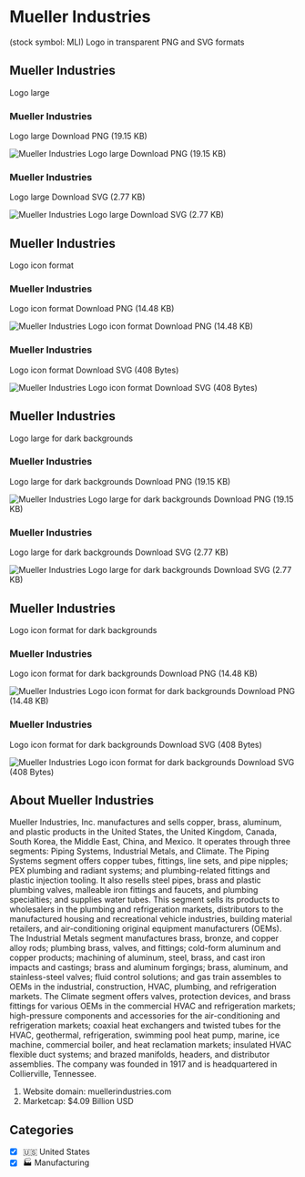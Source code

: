# Mueller Industries
 (stock symbol: MLI) Logo in transparent PNG and SVG formats

## Mueller Industries
 Logo large

### Mueller Industries
 Logo large Download PNG (19.15 KB)

![Mueller Industries
 Logo large Download PNG (19.15 KB)](/img/orig/MLI_BIG-dc701019.png)

### Mueller Industries
 Logo large Download SVG (2.77 KB)

![Mueller Industries
 Logo large Download SVG (2.77 KB)](/img/orig/MLI_BIG-94d1cd9d.svg)

## Mueller Industries
 Logo icon format

### Mueller Industries
 Logo icon format Download PNG (14.48 KB)

![Mueller Industries
 Logo icon format Download PNG (14.48 KB)](/img/orig/MLI-70e28dc4.png)

### Mueller Industries
 Logo icon format Download SVG (408 Bytes)

![Mueller Industries
 Logo icon format Download SVG (408 Bytes)](/img/orig/MLI-1a6eafb2.svg)

## Mueller Industries
 Logo large for dark backgrounds

### Mueller Industries
 Logo large for dark backgrounds Download PNG (19.15 KB)

![Mueller Industries
 Logo large for dark backgrounds Download PNG (19.15 KB)](/img/orig/MLI_BIG.D-feb4225d.png)

### Mueller Industries
 Logo large for dark backgrounds Download SVG (2.77 KB)

![Mueller Industries
 Logo large for dark backgrounds Download SVG (2.77 KB)](/img/orig/MLI_BIG.D-1bd8d9e1.svg)

## Mueller Industries
 Logo icon format for dark backgrounds

### Mueller Industries
 Logo icon format for dark backgrounds Download PNG (14.48 KB)

![Mueller Industries
 Logo icon format for dark backgrounds Download PNG (14.48 KB)](/img/orig/MLI.D-b8a2f787.png)

### Mueller Industries
 Logo icon format for dark backgrounds Download SVG (408 Bytes)

![Mueller Industries
 Logo icon format for dark backgrounds Download SVG (408 Bytes)](/img/orig/MLI.D-70d76d25.svg)

## About Mueller Industries


Mueller Industries, Inc. manufactures and sells copper, brass, aluminum, and plastic products in the United States, the United Kingdom, Canada, South Korea, the Middle East, China, and Mexico. It operates through three segments: Piping Systems, Industrial Metals, and Climate. The Piping Systems segment offers copper tubes, fittings, line sets, and pipe nipples; PEX plumbing and radiant systems; and plumbing-related fittings and plastic injection tooling. It also resells steel pipes, brass and plastic plumbing valves, malleable iron fittings and faucets, and plumbing specialties; and supplies water tubes. This segment sells its products to wholesalers in the plumbing and refrigeration markets, distributors to the manufactured housing and recreational vehicle industries, building material retailers, and air-conditioning original equipment manufacturers (OEMs). The Industrial Metals segment manufactures brass, bronze, and copper alloy rods; plumbing brass, valves, and fittings; cold-form aluminum and copper products; machining of aluminum, steel, brass, and cast iron impacts and castings; brass and aluminum forgings; brass, aluminum, and stainless-steel valves; fluid control solutions; and gas train assembles to OEMs in the industrial, construction, HVAC, plumbing, and refrigeration markets. The Climate segment offers valves, protection devices, and brass fittings for various OEMs in the commercial HVAC and refrigeration markets; high-pressure components and accessories for the air-conditioning and refrigeration markets; coaxial heat exchangers and twisted tubes for the HVAC, geothermal, refrigeration, swimming pool heat pump, marine, ice machine, commercial boiler, and heat reclamation markets; insulated HVAC flexible duct systems; and brazed manifolds, headers, and distributor assemblies. The company was founded in 1917 and is headquartered in Collierville, Tennessee.

1. Website domain: muellerindustries.com
2. Marketcap: $4.09 Billion USD


## Categories
- [x] 🇺🇸 United States
- [x] 🏭 Manufacturing
